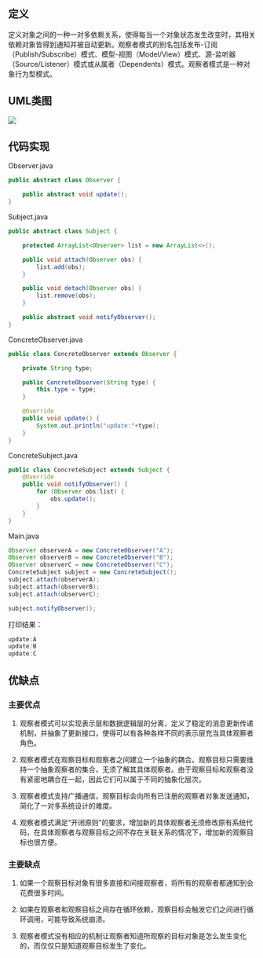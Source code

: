 ## 定义

定义对象之间的一种一对多依赖关系，使得每当一个对象状态发生改变时，其相关依赖对象皆得到通知并被自动更新。观察者模式的别名包括发布-订阅（Publish/Subscribe）模式、模型-视图（Model/View）模式、源-监听器（Source/Listener）模式或从属者（Dependents）模式。观察者模式是一种对象行为型模式。


## UML类图

![](https://github.com/GeorgePengZhang/DesignPattern-Java/blob/master/img/Observer/QQ%E6%88%AA%E5%9B%BE20190509104111.png)

## 代码实现

Observer.java
``` java
public abstract class Observer {

    public abstract void update();
}
```

Subject.java
``` java
public abstract class Subject {

    protected ArrayList<Observer> list = new ArrayList<>();

    public void attach(Observer obs) {
        list.add(obs);
    }

    public void detach(Observer obs) {
        list.remove(obs);
    }

    public abstract void notifyObserver();
}
```

ConcreteObserver.java
``` java
public class ConcreteObserver extends Observer {

    private String type;

    public ConcreteObserver(String type) {
        this.type = type;
    }

    @Override
    public void update() {
        System.out.println("update:"+type);
    }
}
```

ConcreteSubject.java
``` java
public class ConcreteSubject extends Subject {
    @Override
    public void notifyObserver() {
        for (Observer obs:list) {
            obs.update();
        }
    }
}
```

Main.java
``` java
Observer observerA = new ConcreteObserver("A");
Observer observerB = new ConcreteObserver("B");
Observer observerC = new ConcreteObserver("C");
ConcreteSubject subject = new ConcreteSubject();
subject.attach(observerA);
subject.attach(observerB);
subject.attach(observerC);

subject.notifyObserver();
```

打印结果：
``` java
update:A
update:B
update:C
```

## 优缺点

### 主要优点

1. 观察者模式可以实现表示层和数据逻辑层的分离，定义了稳定的消息更新传递机制，并抽象了更新接口，使得可以有各种各样不同的表示层充当具体观察者角色。

2. 观察者模式在观察目标和观察者之间建立一个抽象的耦合。观察目标只需要维持一个抽象观察者的集合，无须了解其具体观察者。由于观察目标和观察者没有紧密地耦合在一起，因此它们可以属于不同的抽象化层次。

3. 观察者模式支持广播通信，观察目标会向所有已注册的观察者对象发送通知，简化了一对多系统设计的难度。

4. 观察者模式满足“开闭原则”的要求，增加新的具体观察者无须修改原有系统代码，在具体观察者与观察目标之间不存在关联关系的情况下，增加新的观察目标也很方便。

### 主要缺点

1. 如果一个观察目标对象有很多直接和间接观察者，将所有的观察者都通知到会花费很多时间。

2. 如果在观察者和观察目标之间存在循环依赖，观察目标会触发它们之间进行循环调用，可能导致系统崩溃。

3. 观察者模式没有相应的机制让观察者知道所观察的目标对象是怎么发生变化的，而仅仅只是知道观察目标发生了变化。